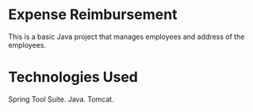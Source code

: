 # Expense Reimbursement
This is a basic Java project that manages employees and address of the employees.

# Technologies Used
Spring Tool Suite.
Java.
Tomcat.
